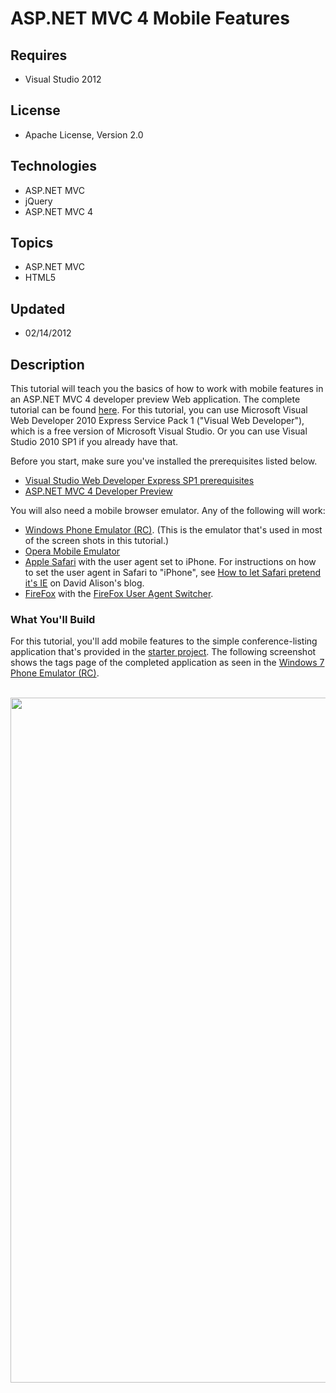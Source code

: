 # ASP.NET MVC 4 Mobile Features
## Requires
- Visual Studio 2012
## License
- Apache License, Version 2.0
## Technologies
- ASP.NET MVC
- jQuery
- ASP.NET MVC 4
## Topics
- ASP.NET MVC
- HTML5
## Updated
- 02/14/2012
## Description

<p>This tutorial will teach you the basics of how to work with mobile features in an ASP.NET MVC 4 developer preview Web application. The complete tutorial can be found
<a href="http://www.asp.net/mvc/tutorials/aspnet-mvc-4-mobile-features">here</a>. For this tutorial, you can use Microsoft Visual Web Developer 2010 Express Service Pack 1 (&quot;Visual Web Developer&quot;), which is a free version of Microsoft Visual Studio. Or you
 can use Visual Studio 2010 SP1 if you already have that.</p>
<p>Before you start, make sure you've installed the prerequisites listed below.</p>
<ul>
<li><a href="http://www.microsoft.com/web/gallery/install.aspx?appid=VWD2010SP1Pack">Visual Studio Web Developer Express SP1 prerequisites</a>
</li><li><a href="http://www.microsoft.com/web/gallery/install.aspx?appsxml=&appid=MVC3">ASP.NET MVC 4 Developer Preview</a>
</li></ul>
<p>You will also need a mobile browser emulator. Any of the following will work:</p>
<ul>
<li><a href="http://www.microsoft.com/download/en/details.aspx?displaylang=en&id=27153">Windows Phone Emulator (RC)</a>. (This is the emulator that's used in most of the screen shots in this tutorial.)
</li><li><a href="http://www.opera.com/developer/tools/mobile/">Opera Mobile Emulator </a>
</li><li><a href="http://www.apple.com/safari/download/">Apple Safari</a> with the user agent set to iPhone. For instructions on how to set the user agent in Safari to &quot;iPhone&quot;, see
<a href="http://www.davidalison.com/2008/05/how-to-let-safari-pretend-its-ie.html">
How to let Safari pretend it's IE</a> on David Alison's blog. </li><li><a href="http://www.bing.com/search?q=firefox&#43;download">FireFox</a> with the <a href="https://addons.mozilla.org/en-US/firefox/addon/user-agent-switcher/">
FireFox User Agent Switcher</a>. </li></ul>
<h3>What You'll Build</h3>
<p>For this tutorial, you'll add mobile features to the simple conference-listing application that's provided in the
<a href="http://go.microsoft.com/fwlink/?LinkId=228307">starter project</a>. The following screenshot shows the tags page of the completed application as seen in the
<a href="http://www.microsoft.com/download/en/details.aspx?displaylang=en&id=27153">
Windows 7 Phone Emulator (RC)</a>.</p>
<p><em>&nbsp;<img src="http://i1.code.msdn.s-msft.com/aspnet-mvc-4-mobile-e99ed0ed/image/file/44106/1/windows-live-writer_asp.net-mvc-4-mobile-features_d2ff_p1_tags_completedproj_thumb%5b1%5d.png" alt="" width="613" height="1096"></em></p>
